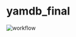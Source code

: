# yamdb_final

![workflow](https://github.com/kirill-nasonkin/yamdb_final/actions/workflows/yamdb_workflow.yml/badge.svg)

